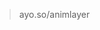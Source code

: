 > ayo.so/animlayer
<!--
**rod9xyz/rod9xyz** is a ✨ _special_ ✨ repository because its `README.md` (this file) appears on your GitHub profile.
> ayo.so/animlayer
Here are some ideas to get you started:

- 🔭 I’m currently working on ...
- 🌱 I’m currently learning ...
- 👯 I’m looking to collaborate on ...
- 🤔 I’m looking for help with ...
- 💬 Ask me about ...
- 📫 How to reach me: ...
- 😄 Pronouns: ...
- ⚡ Fun fact: ...
-->
